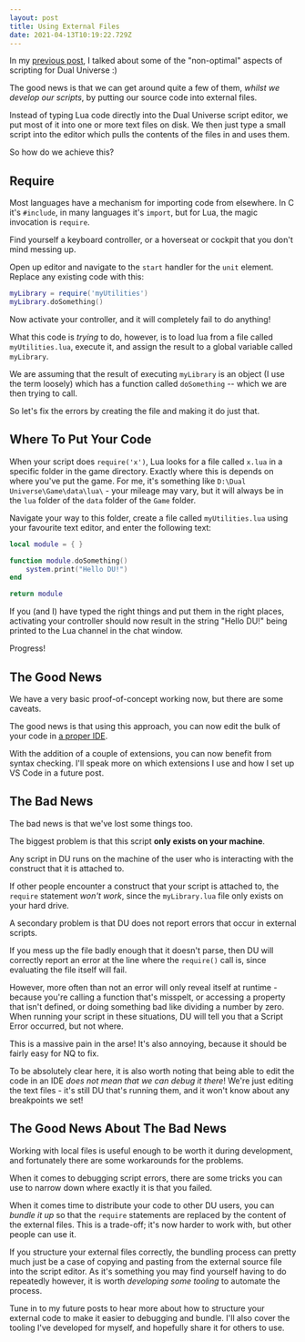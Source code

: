 ```yaml
---
layout: post
title: Using External Files
date: 2021-04-13T10:19:22.729Z
---
```


In my [previous post](/2021/scripting-sucks/), I talked about some of the "non-optimal" aspects of scripting for Dual Universe :)

The good news is that we can get around quite a few of them, _whilst we develop our scripts_, by putting our source code into external files.

Instead of typing Lua code directly into the Dual Universe script editor, we put most of it into one or more text files on disk. We then just type a small script into the editor which pulls the contents of the files in and uses them.

So how do we achieve this?

## Require

Most languages have a mechanism for importing code from elsewhere. In C it's `#include`, in many languages it's `import`, but for Lua, the magic invocation is `require`.

Find yourself a keyboard controller, or a hoverseat or cockpit that you don't mind messing up.

Open up editor and navigate to the `start` handler for the `unit` element. Replace any existing code with this:

```lua
myLibrary = require('myUtilities')
myLibrary.doSomething()
```

Now activate your controller, and it will completely fail to do anything!

What this code is _trying_ to do, however, is to load lua from a file called `myUtilities.lua`, execute it, and assign the result to a global variable called `myLibrary`. 

We are assuming that the result of executing `myLibrary` is an object (I use the term loosely) which has a function called `doSomething` -- which we are then trying to call.

So let's fix the errors by creating the file and making it do just that.

## Where To Put Your Code

When your script does `require('x')`, Lua looks for a file called `x.lua` in a specific folder in the game directory. Exactly where this is depends on where you've put the game. For me, it's something like `D:\Dual Universe\Game\data\lua\` - your mileage may vary, but it will always be in the `lua` folder of the `data` folder of the `Game` folder.

Navigate your way to this folder, create a file called `myUtilities.lua` using your favourite text editor, and enter the following text:

```lua
local module = { }

function module.doSomething()
    system.print("Hello DU!")
end

return module
```

If you (and I) have typed the right things and put them in the right places, activating your controller should now result in the string "Hello DU!" being printed to the Lua channel in the chat window.

Progress!

## The Good News

We have a very basic proof-of-concept working now, but there are some caveats.

The good news is that using this approach, you can now edit the bulk of your code in [a proper IDE](https://code.visualstudio.com).

With the addition of a couple of extensions, you can now benefit from syntax checking. I'll speak more on which extensions I use and how I set up VS Code in a future post.

## The Bad News

The bad news is that we've lost some things too.

The biggest problem is that this script **only exists on your machine**.

Any script in DU runs on the machine of the user who is interacting with the construct that it is attached to.

If other people encounter a construct that your script is attached to, the `require` statement _won't work_, since the `myLibrary.lua` file only exists on your hard drive.

A secondary problem is that DU does not report errors that occur in external scripts. 

If you mess up the file badly enough that it doesn't parse, then DU will correctly report an error at the line where the `require()` call is, since evaluating the file itself will fail. 

However, more often than not an error will only reveal itself at runtime - because you're calling a function that's misspelt, or accessing a property that isn't defined, or doing something bad like dividing a number by zero. When running your script in these situations, DU will tell you that a Script Error occurred, but not where.

This is a massive pain in the arse! It's also annoying, because it should be fairly easy for NQ to fix.

To be absolutely clear here, it is also worth noting that being able to edit the code in an IDE _does not mean that we can debug it there_! We're just editing the text files - it's still DU that's running them, and it won't know about any breakpoints we set!

## The Good News About The Bad News

Working with local files is useful enough to be worth it during development, and fortunately there are some workarounds for the problems.

When it comes to debugging script errors, there are some tricks you can use to narrow down where exactly it is that you failed.

When it comes time to distribute your code to other DU users, you can _bundle it up_ so that the `require` statements are replaced by the content of the external files. This is a trade-off; it's now harder to work with, but other people can use it.

If you structure your external files correctly, the bundling process can pretty much just be a case of copying and pasting from the external source file into the script editor. As it's something you may find yourself having to do repeatedly however, it is worth _developing some tooling_ to automate the process.

Tune in to my future posts to hear more about how to structure your external code to make it easier to debugging and bundle. I'll also cover the tooling I've developed for myself, and hopefully share it for others to use.